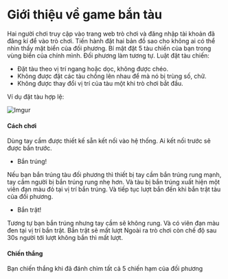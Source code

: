 # Giới thiệu về game bắn tàu
Hai người chơi truy cập vào trang web trò chơi và đăng nhập tài khoản đã đăng kí để vào trò chơi. Tiến hành đặt hai bản đồ sao cho không ai có thể nhìn thấy mặt biển của đối phương. Bí mật đặt 5 tàu chiến của bạn trong vùng biển của chính mình. Đối phương làm tương tự.
Luật đặt tàu chiến:
* Đặt tàu theo vị trí ngang hoặc dọc, không được chéo.
* Không được đặt các tàu chồng lên nhau để mà nó bị trùng số, chữ.
* Không được thay đổi vị trí của tàu một khi trò chơi bắt đầu.

Ví dụ đặt tàu hợp lệ:
 
![Imgur](https://i.imgur.com/7zUZIcb.png)

#### Cách chơi
Dùng tay cầm được thiết kế sẵn kết nối vào hệ thống. Ai kết nối trước sẽ được bắn trước. 
* Bắn trúng!

Nếu bạn bắn trúng tàu đối phương thì thiết bị tay cầm bắn trúng rung mạnh, tay cầm người bị bắn trúng rung nhẹ hơn. Và tàu bị bắn trúng xuất hiện một viên đạn màu đỏ tại vị trí bắn trúng. Và tiếp tục lượt bắn đến khi bắn trật tàu của đối phương.
* Bắn trật!

Tương tự bạn bắn trúng nhưng tay cầm sẽ không rung. Và có viên đạn màu đen tại vị trí bắn trật. Bắn trật sẽ mất lượt
Ngoài ra trò chơi còn chế độ sau 30s người tới lượt không bắn thì mất lượt. 

#### Chiến thắng
Bạn chiến thắng khi đã đánh chìm tất cả 5 chiến hạm của đối phương
